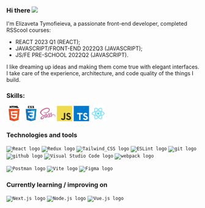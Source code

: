 
### Hi there <img src="https://media.giphy.com/media/hvRJCLFzcasrR4ia7z/giphy.gif" width="25px"></a>

I'm Elizaveta Tymofieieva, a passionate front-end developer, сompleted RSScool courses:    
- REACT 2023 Q1 (REACT);    
- JAVASCRIPT/FRONT-END 2022Q3 (JAVASCRIPT);    
- JS/FE PRE-SCHOOL 2022Q2 (JAVASCRIPT).

I like dreaming up ideas and making them come true with elegant interfaces. I take care of the experience, architecture, and code quality of the things I build.           

### Skills:     

<code><img height="40" src="https://raw.githubusercontent.com/github/explore/80688e429a7d4ef2fca1e82350fe8e3517d3494d/topics/html/html.png"></code>
<code><img height="40" src="https://raw.githubusercontent.com/github/explore/80688e429a7d4ef2fca1e82350fe8e3517d3494d/topics/css/css.png"></code>
<code><img height="40" src="https://raw.githubusercontent.com/github/explore/80688e429a7d4ef2fca1e82350fe8e3517d3494d/topics/sass/sass.png"></code>
<code><img height="40" src="https://raw.githubusercontent.com/github/explore/80688e429a7d4ef2fca1e82350fe8e3517d3494d/topics/javascript/javascript.png"></code>
<code><img height="40" src="https://raw.githubusercontent.com/github/explore/80688e429a7d4ef2fca1e82350fe8e3517d3494d/topics/typescript/typescript.png"></code>
<code><img height="40" src="https://raw.githubusercontent.com/github/explore/80688e429a7d4ef2fca1e82350fe8e3517d3494d/topics/react/react.png"></code>   

### Technologies and tools

<code><img src="https://img.shields.io/badge/React-282C34?logo=react&logoColor=61DAFB" alt="React logo" title="React" height="25" /></code>
<code><img src="https://img.shields.io/badge/Redux-282C34?logo=redux&logoColor=764ABC" alt="Redux logo" title="Redux" height="25" /></code>
<code><img src="https://img.shields.io/badge/Tailwind_CSS-38B2AC?&logo=tailwind-css&logoColor=white" alt="Tailwind_CSS logo" title="Tailwind_CSS" height="25" /></code>
<code><img src="https://img.shields.io/badge/ESLint-282C34?logo=eslint&logoColor=4B32C3" alt="ESLint logo" title="ESLint" height="25" /></code>
<code><img src="https://img.shields.io/badge/git-282C34?logo=git&logoColor=F05032" alt="git logo" title="git" height="25" /></code>
<code><img src="https://img.shields.io/badge/-GitHub-282C34?&logo=github" alt="github logo" title="github" height="25" /></code>
<code><img src="https://img.shields.io/badge/VS%20Code-282C34?logo=visual-studio-code&logoColor=007ACC" alt="Visual Studio Code logo" title="Visual Studio Code" height="25" /></code>
<code><img src="https://img.shields.io/badge/-Webpack-%232C3A42?&logo=webpack" alt="webpack logo" title="webpack" height="25" /></code>

<code><img src="https://img.shields.io/badge/Postman-FF6C37?&logo=Postman&logoColor=white" alt="Postman logo" title="Postman" height="25" /></code>
<code><img src="https://img.shields.io/badge/Vite-B73BFE?&logo=vite&logoColor=FFD62E" alt="Vite logo" title="vite" height="25" /></code>
<code><img src="https://img.shields.io/badge/Figma-EA4C89?&logo=figma&logoColor=white" alt="Figma logo" title="Figma" height="25" /></code>


### Currently learning / improving on    

<code><img src="https://img.shields.io/badge/next.js-282C34?&logo=nextdotjs&logoColor=white" alt="Next.js logo" title="Next.js" height="25" /></code>
<code><img src="https://img.shields.io/badge/Node.js-282C34?logo=node.js&logoColor=339933" alt="Node.js logo" title="Node.js" height="25" /></code>
<code><img src="https://img.shields.io/badge/Vue.js-282C34?&logo=vuedotjs&logoColor=4FC08D" alt="Vue.js logo" title="Vue.js" height="25" /></code>


